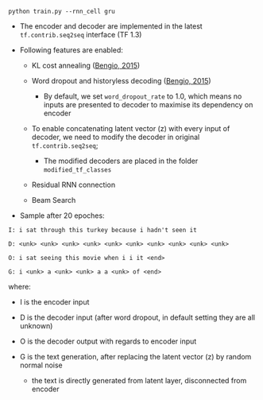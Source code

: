 ```
python train.py --rnn_cell gru
```
* The encoder and decoder are implemented in the latest ```tf.contrib.seq2seq``` interface (TF 1.3)

* Following features are enabled:

  * KL cost annealing ([Bengio, 2015](https://arxiv.org/abs/1511.06349))
  
  * Word dropout and historyless decoding ([Bengio, 2015](https://arxiv.org/abs/1511.06349))
    * By default, we set ```word_dropout_rate``` to 1.0, which means no inputs are presented to decoder to maximise its dependency on encoder

  * To enable concatenating latent vector (z) with every input of decoder, we need to modify the decoder in original ```tf.contrib.seq2seq```;
    * The modified decoders are placed in the folder ``` modified_tf_classes ```
  
  * Residual RNN connection
  
  * Beam Search

* Sample after 20 epoches:
```
I: i sat through this turkey because i hadn't seen it

D: <unk> <unk> <unk> <unk> <unk> <unk> <unk> <unk> <unk> <unk>

O: i sat seeing this movie when i i it <end>

G: i <unk> a <unk> <unk> a a <unk> of <end>
```
where:
* I is the encoder input

* D is the decoder input (after word dropout, in default setting they are all unknown)

* O is the decoder output with regards to encoder input

* G is the text generation, after replacing the latent vector (z) by random normal noise
    * the text is directly generated from latent layer, disconnected from encoder
